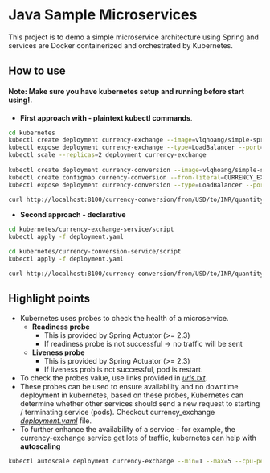 # Java Sample Microservices
This project is to demo a simple microservice architecture using Spring
and services are Docker containerized and orchestrated by Kubernetes.

## How to use
#### Note: Make sure you have kubernetes setup and running before start using!.

* **First approach with - plaintext kubectl commands**.
```bash 
cd kubernetes
kubectl create deployment currency-exchange --image=vlqhoang/simple-spring-micro-currency-exchange-service:0.1.0-SNAPSHOT
kubectl expose deployment currency-exchange --type=LoadBalancer --port=8000
kubectl scale --replicas=2 deployment currency-exchange
 
kubectl create deployment currency-conversion --image=vlqhoang/simple-spring-micro-currency-conversion-service:0.1.0-SNAPSHOT
kubectl create configmap currency-conversion --from-literal=CURRENCY_EXCHANGE_URI=http://currency-exchange
kubectl expose deployment currency-conversion --type=LoadBalancer --port=8100

curl http://localhost:8100/currency-conversion/from/USD/to/INR/quantity/100
```

* **Second approach - declarative**
```bash
cd kubernetes/currency-exchange-service/script
kubectl apply -f deployment.yaml

cd kubernetes/currency-conversion-service/script
kubectl apply -f deployment.yaml

curl http://localhost:8100/currency-conversion/from/USD/to/INR/quantity/100
```

## Highlight points
* Kubernetes uses probes to check the health of a microservice.
  * **Readiness probe**
    * This is provided by Spring Actuator (>= 2.3)
    * If readiness probe is not successful -> no traffic will be sent
  * **Liveness probe**
    * This is provided by Spring Actuator (>= 2.3)
    * If liveness prob is not successful, pod is restart.
* To check the probes value, use links provided in [_urls.txt_](./urls.txt).
* These probes can be used to ensure availability and no downtime deployment in kubernetes, based on these probes, Kubernetes can determine whether
other services should send a new request to starting / terminating service (pods). Checkout currency_exchange [_deployment.yaml_](./currency-exchange-service/script/deployment.yaml) file.
* To further enhance the availability of a service - for example, the currency-exchange service get lots of traffic, 
kubernetes can help with **autoscaling**
```bash
kubectl autoscale deployment currency-exchange --min=1 --max=5 --cpu-percent=70
```

